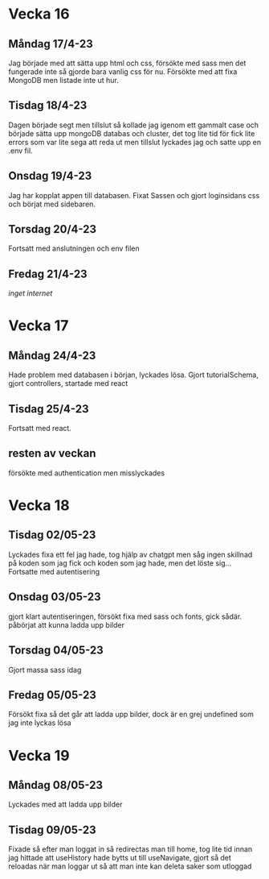 # Vecka 16
## Måndag 17/4-23
Jag började med att sätta upp html och css, försökte med sass men det fungerade inte så gjorde bara vanlig css för nu. Försökte med att fixa MongoDB men listade inte ut hur.

## Tisdag 18/4-23
Dagen började segt men tillslut så kollade jag igenom ett gammalt case och började sätta upp mongoDB databas och cluster, det tog lite tid för fick lite errors som var lite sega att reda ut men tillslut lyckades jag och satte upp en .env fil.

## Onsdag 19/4-23
Jag har kopplat appen till databasen. Fixat Sassen och gjort loginsidans css och börjat med sidebaren. 

## Torsdag 20/4-23
Fortsatt med anslutningen och env filen

## Fredag 21/4-23 
*inget internet*

# Vecka 17
## Måndag 24/4-23
Hade problem med databasen i början, lyckades lösa. 
Gjort tutorialSchema, gjort controllers, startade med react

## Tisdag 25/4-23
Fortsatt med react.

## resten av veckan
försökte med authentication men misslyckades

# Vecka 18
## Tisdag 02/05-23
Lyckades fixa ett fel jag hade, tog hjälp av chatgpt men såg ingen skillnad på koden som jag fick och koden som jag hade, men det löste sig...
Fortsatte med autentisering

## Onsdag 03/05-23
gjort klart autentiseringen, försökt fixa med sass och fonts, gick sådär. 
påbörjat att kunna ladda upp bilder

## Torsdag 04/05-23
Gjort massa sass idag

## Fredag 05/05-23
Försökt fixa så det går att ladda upp bilder, dock är en grej undefined som jag inte lyckas lösa

# Vecka 19
## Måndag 08/05-23
Lyckades med att ladda upp bilder 

## Tisdag 09/05-23
Fixade så efter man loggat in så redirectas man till home, tog lite tid innan jag hittade att useHistory hade bytts ut till useNavigate,
gjort så det reloadas när man loggar ut så att man inte kan deleta saker som utloggad 